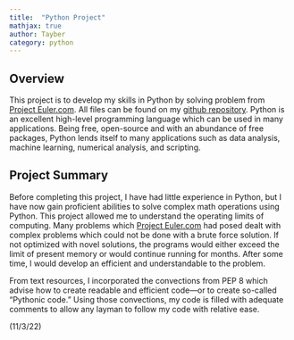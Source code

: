 ```yaml
---
title:  "Python Project"
mathjax: true
author: Tayber
category: python
---
```


## Overview

This project is to develop my skills in Python by solving problem from [Project Euler.com](https://projecteuler.net/archives). All files can be found on my [github repository](https://github.com/tjm253/projecteuler). Python is an excellent high-level programming language which can be used in many applications. Being free, open-source and with an abundance of free packages, Python lends itself to many applications such as data analysis, machine learning, numerical analysis, and scripting.

## Project Summary

Before completing this project, I have had little experience in Python, but I have now gain proficient abilities to solve complex math operations using Python. This project allowed me to understand the operating limits of computing. Many problems which [Project Euler.com](https://projecteuler.net/archives) had posed dealt with complex problems which could not be done with a brute force solution. If not optimized with novel solutions, the programs would either exceed the limit of present memory or would continue running for months. After some time, I would develop an efficient and understandable to the problem.

From text resources, I incorporated the convections from PEP 8 which advise how to create readable and efficient code—or to create so-called “Pythonic code.” Using those convections, my code is filled with adequate comments to allow any layman to follow my code with relative ease. 


(11/3/22)
